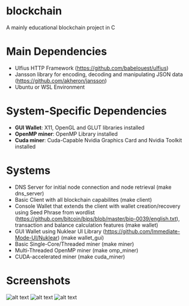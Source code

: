 # blockchain
A mainly educational blockchain project in C

# Main Dependencies
- Ulfius HTTP Framework (https://github.com/babelouest/ulfius)
- Jansson library for encoding, decoding and manipulating JSON data (https://github.com/akheron/jansson)
- Ubuntu or WSL Environment

# System-Specific Dependencies
- **GUI Wallet**: X11, OpenGL and GLUT libraries installed
- **OpenMP miner**: OpenMP Library installed
- **Cuda miner**: Cuda-Capable Nvidia Graphics Card and Nvidia Toolkit installed

# Systems
- DNS Server for initial node connection and node retrieval (make dns_server)
- Basic Client with all blockchain capabilites (make client)
- Console Wallet that extends the client with wallet creation/recovery using Seed Phrase from wordlist (https://github.com/bitcoin/bips/blob/master/bip-0039/english.txt),   transaction and balance calculation features (make wallet)
- GUI Wallet using Nuklear UI Library (https://github.com/Immediate-Mode-UI/Nuklear) (make wallet_gui)
- Basic Single-Core/Threaded miner (make miner)
- Multi-Threaded OpenMP miner (make omp_miner)
- CUDA-accelerated miner (make cuda_miner)

# Screenshots
![alt text](https://i.ibb.co/B2WnmwC/118805540-642610140021463-2051768474811686891-n.png)
![alt text](https://i.ibb.co/C5rXtHp/120554367-3407797569336584-6852632357135082824-n.png)
![alt text](https://i.ibb.co/VQtJR2H/120575897-348862949505949-1875888404735949257-n.png)
